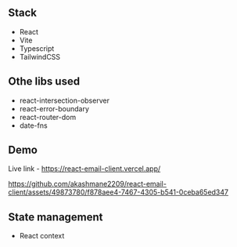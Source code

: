 ## Stack

- React
- Vite
- Typescript
- TailwindCSS

## Othe libs used

- react-intersection-observer
- react-error-boundary
- react-router-dom
- date-fns

## Demo
Live link - https://react-email-client.vercel.app/

https://github.com/akashmane2209/react-email-client/assets/49873780/f878aee4-7467-4305-b541-0ceba65ed347


## State management

- React context
